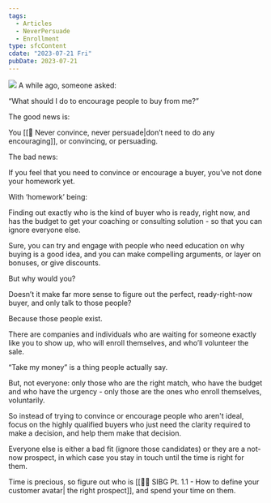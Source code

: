 ```yaml
---
tags:
  - Articles
  - NeverPersuade
  - Enrollment
type: sfcContent
cdate: "2023-07-21 Fri"
pubDate: 2023-07-21
---
```



![](Media/SalesFlowCoach.app_Never-convince-never-persuade_MartinStellar.jpg)
A while ago, someone asked:

“What should I do to encourage people to buy from me?”

The good news is:

You [[📄 Never convince, never persuade|don’t need to do any encouraging]], or convincing, or persuading.

The bad news:

If you feel that you need to convince or encourage a buyer, you’ve not done your homework yet.

With ‘homework’ being:

Finding out exactly who is the kind of buyer who is ready, right now, and has the budget to get your coaching or consulting solution - so that you can ignore everyone else.

Sure, you can try and engage with people who need education on why buying is a good idea, and you can make compelling arguments, or layer on bonuses, or give discounts.

But why would you?

Doesn’t it make far more sense to figure out the perfect, ready-right-now buyer, and only talk to those people?

Because those people exist.

There are companies and individuals who are waiting for someone exactly like you to show up, who will enroll themselves, and who’ll volunteer the sale.

“Take my money” is a thing people actually say.

But, not everyone: only those who are the right match, who have the budget and who have the urgency - only those are the ones who enroll themselves, voluntarily. 

So instead of trying to convince or encourage people who aren't ideal, focus on the highly qualified buyers who just need the clarity required to make a decision, and help them make that decision. 

Everyone else is either a bad fit (ignore those candidates) or they are a not-now prospect, in which case you stay in touch until the time is right for them. 

Time is precious, so figure out who is [[👨‍🎓 SIBG Pt. 1.1 - How to define your customer avatar| the right prospect]], and spend your time on them. 
